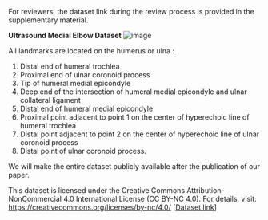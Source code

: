 For reviewers, the dataset link during the review process is provided in the supplementary material.


**Ultrasound Medial Elbow Dataset**
![image](https://github.com/user-attachments/assets/cfa5d51d-1fb8-471f-aef5-e950828ca029)


All landmarks are located on the humerus or ulna : 
1) Distal end of humeral trochlea
2) Proximal end of ulnar coronoid process
3) Tip of humeral medial epicondyle
4) Deep end of the intersection of humeral medial epicondyle and ulnar collateral ligament
5) Distal end of humeral medial epicondyle
6)  Proximal point adjacent to point 1 on the center of hyperechoic line of humeral trochlea
7)  Distal point adjacent to point 2 on the center of hyperechoic line of ulnar coronoid process
8)  Distal point of ulnar coronoid process.

We will make the entire dataset publicly available after the publication of our paper.

This dataset is licensed under the Creative Commons Attribution-NonCommercial 4.0 International License (CC BY-NC 4.0). 
For details, visit: https://creativecommons.org/licenses/by-nc/4.0/
[[Dataset link](https://drive.google.com/drive/folders/1W7aGpN6qTFb3Hl_uPF7Hvq2AApEumfWs?usp=sharing)]



